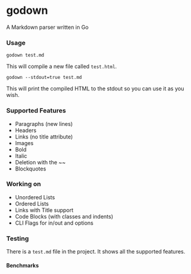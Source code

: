 godown
======

A Markdown parser written in Go

### Usage

    godown test.md

This will compile a new file called `test.html`.

    godown --stdout=true test.md

This will print the compiled HTML to the stdout so you can use it as you wish.

### Supported Features

* Paragraphs (new lines)
* Headers
* Links (no title attribute)
* Images
* Bold
* Italic
* Deletion with the \~\~
* Blockquotes

### Working on

* Unordered Lists
* Ordered Lists
* Links with Title support
* Code Blocks (with classes and indents)
* CLI Flags for in/out and options

### Testing

There is a `test.md` file in the project. It shows all the supported features.

#### Benchmarks
